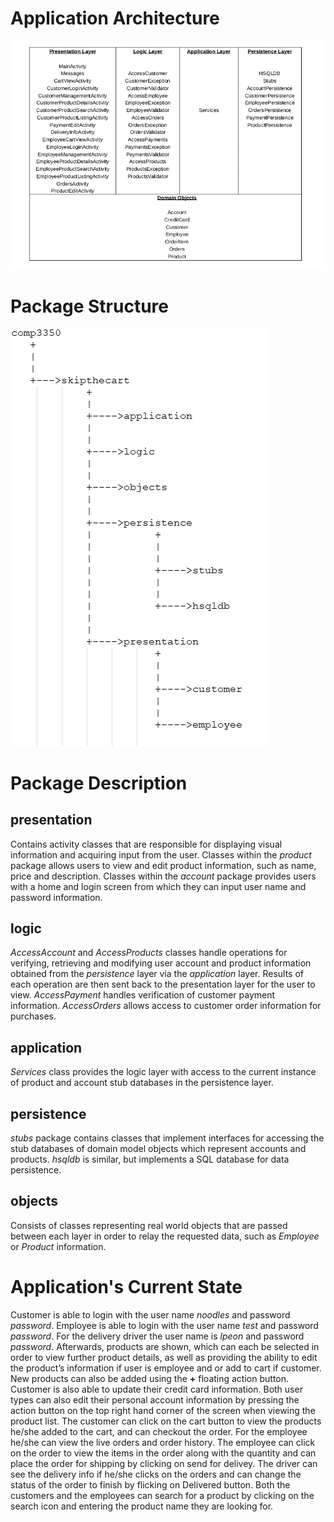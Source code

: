 # Application Architecture

![image](architecture.png)

# Package Structure

![image](package.PNG)

# Package Description

## presentation
Contains activity classes that are responsible for displaying visual information
and acquiring input from the user. Classes within the *product* package allows
users to view and edit product information, such as name, price and description.
Classes within the *account* package provides users with a home and login screen
from which they can input user name and password information.

## logic
*AccessAccount* and *AccessProducts* classes handle operations for verifying,
retrieving and modifying user account and product information obtained from the
*persistence* layer via the *application* layer. Results of each operation are
then sent back to the presentation layer for the user to view. *AccessPayment*
handles verification of customer payment information. *AccessOrders* allows
access to customer order information for purchases.

## application
*Services* class provides the logic layer with access to the current instance of
product and account stub databases in the persistence layer.

## persistence
*stubs* package contains classes that implement interfaces for accessing the
stub databases of domain model objects which represent accounts and products.
*hsqldb* is similar, but implements a SQL database for data persistence.

## objects
Consists of classes representing real world objects that are passed between each
layer in order to relay the requested data, such as *Employee* or *Product*
information.

# Application's Current State
Customer is able to login with the user name *noodles* and password *password*.
Employee is able to login with the user name *test* and password *password*. For the delivery driver the user name is *lpeon* and password *password*.
Afterwards, products are shown, which can each be selected in order to view
further product details, as well as providing the ability to edit the product’s
information if user is employee and or add to cart if customer. New products can
also be added using the **+** floating action button. Customer is also able to
update their credit card information. Both user types can also edit their
personal account information by pressing the action button on the top right hand
corner of the screen when viewing the product list. The customer can click on the cart button to view the products he/she added to the cart, and can checkout the order. For the employee he/she can view the live orders and order history. The employee can click on the order to view the items in the order along with the quantity and can place the order for shipping by clicking on send for delivey. The driver can see the delivery info if he/she clicks on the orders and can change the status of the order to finish by flicking on Delivered button.
Both the customers and the employees can search for a product by clicking on the search icon and entering the product name they are looking for.
